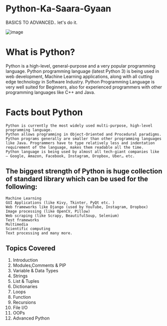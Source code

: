 # Python-Ka-Saara-Gyaan
BASICS TO ADVANCED..    let's do it.

![image](https://user-images.githubusercontent.com/68092947/155268583-d4a90b42-d187-4d8f-910d-3cabb7f18e36.png)

# What is Python?
Python is a high-level, general-purpose and a very popular programming language. Python programming language (latest Python 3) is being used in web development, Machine Learning applications, along with all cutting edge technology in Software Industry. Python Programming Language is very well suited for Beginners, also for experienced programmers with other programming languages like C++ and Java.

# Facts bout Python
    Python is currently the most widely used multi-purpose, high-level programming language.
    Python allows programming in Object-Oriented and Procedural paradigms.
    Python programs generally are smaller than other programming languages like Java. Programmers have to type relatively less and indentation requirement of the language, makes them readable all the time.
    Python language is being used by almost all tech-giant companies like – Google, Amazon, Facebook, Instagram, Dropbox, Uber… etc.


## The biggest strength of Python is huge collection of standard library which can be used for the following:

    Machine Learning
    GUI Applications (like Kivy, Tkinter, PyQt etc. )
    Web frameworks like Django (used by YouTube, Instagram, Dropbox)
    Image processing (like OpenCV, Pillow)
    Web scraping (like Scrapy, BeautifulSoup, Selenium)
    Test frameworks
    Multimedia
    Scientific computing
    Text processing and many more.


## Topics Covered
   1. Introduction
   2. Modules,Comments & PIP
   3. Variable & Data Types
   4. Strings
   5. List & Tuples
   6. Dictionaries
   7. Loops
   8. Function
   9. Recursions
   10. File I/O
   11. OOPs
   12. Advanced Python
